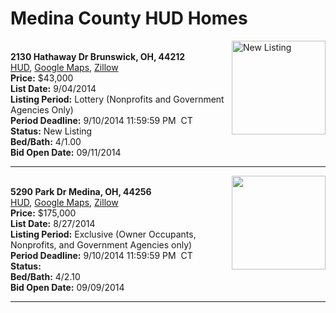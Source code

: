 # Medina County HUD Homes

[<img alt="New Listing" src="https://www.hudhomestore.com/pages/ImageShow.aspx?Case=412-531343" align="right" style="height:150px;">](http://www.hudhomestore.com/Listing/PropertyDetails.aspx?caseNumber=412-531343)  
**2130 Hathaway Dr Brunswick, OH, 44212**  
[HUD](http://www.hudhomestore.com/Listing/PropertyDetails.aspx?caseNumber=412-531343), [Google Maps](http://maps.google.com/maps?q=2130+Hathaway+Dr+Brunswick%2C+OH%2C+44212), [Zillow](http://www.zillow.com/homes/2130+Hathaway+Dr+Brunswick%2C+OH%2C+44212/)  
**Price:** $43,000  
**List Date:** 9/04/2014  
**Listing Period:** Lottery (Nonprofits and Government Agencies Only)  
**Period Deadline:** 9/10/2014 11:59:59 PM  CT  
**Status:** New Listing  
**Bed/Bath:** 4/1.00  
**Bid Open Date:** 09/11/2014

***

[<img alt="" src="https://www.hudhomestore.com/pages/ImageShow.aspx?Case=412-518191" align="right" style="height:150px;">](http://www.hudhomestore.com/Listing/PropertyDetails.aspx?caseNumber=412-518191)  
**5290 Park Dr Medina, OH, 44256**  
[HUD](http://www.hudhomestore.com/Listing/PropertyDetails.aspx?caseNumber=412-518191), [Google Maps](http://maps.google.com/maps?q=5290+Park+Dr+Medina%2C+OH%2C+44256), [Zillow](http://www.zillow.com/homes/5290+Park+Dr+Medina%2C+OH%2C+44256/)  
**Price:** $175,000  
**List Date:** 8/27/2014  
**Listing Period:** Exclusive (Owner Occupants, Nonprofits, and Government Agencies only)  
**Period Deadline:** 9/10/2014 11:59:59 PM  CT  
**Status:**   
**Bed/Bath:** 4/2.10  
**Bid Open Date:** 09/09/2014

***

